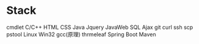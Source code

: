 # Stack
cmdlet
C/C++
HTML
CSS
Java
Jquery
JavaWeb
SQL
Ajax
git
curl
ssh
scp
pstool
Linux
Win32
gcc(原理)
thrmeleaf
Spring Boot
Maven